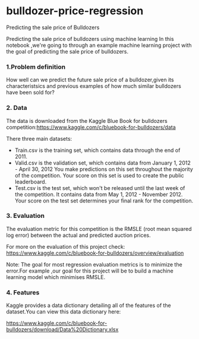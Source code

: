 # bulldozer-price-regression
Predicting the sale price of Bulldozers 


Predicting the sale price of bulldozers using machine learning
In this notebook ,we're going to through an example machine learning project with the goal of predicting the sale price of bulldozers.

### 1.Problem definition
How well can we predict the future sale price of a bulldozer,given its characteristsics and previous examples of how much similar bulldozers have been sold for?

### 2. Data
The data is downloaded from the Kaggle Blue Book for bulldozers competition:https://www.kaggle.com/c/bluebook-for-bulldozers/data

There three main datasets:

* Train.csv is the training set, which contains data through the end of 2011.
* Valid.csv is the validation set, which contains data from January 1, 2012 - April 30, 2012 You make predictions on this set throughout the majority of the competition. Your score on this set is used to create the public leaderboard.
* Test.csv is the test set, which won't be released until the last week of the competition. It contains data from May 1, 2012 - November 2012. Your score on the test set determines your final rank for the competition.

### 3. Evaluation
The evaluation metric for this competition is the RMSLE (root mean squared log error) between the actual and predicted auction prices.

For more on the evaluation of this project check: https://www.kaggle.com/c/bluebook-for-bulldozers/overview/evaluation

Note: The goal for most regression evaluation metrics is to minimize the error.For example ,our goal for this project will be to build a machine learning model which minimises RMSLE.

### 4. Features
Kaggle provides a data dictionary detailing all of the features of the dataset.You can view this data dictionary here:

https://www.kaggle.com/c/bluebook-for-bulldozers/download/Data%20Dictionary.xlsx
